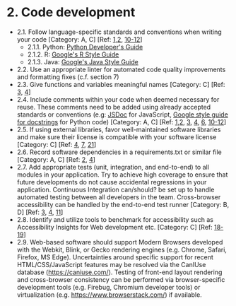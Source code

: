 # 2. Code development

* 2.1. Follow language-specific standards and conventions when writing your code [Category: A, C] [Ref: [1](https://github.com/AI-READI/software-development-best-practices/blob/code-development/main/software-development-best-practices-for-ai-readi/overview-and-resources.md#:~:text=%5B1%5D%20AI%2DREADI%20team%20members%E2%80%99%20knowledge%20and%20experience),[2](https://github.com/AI-READI/software-development-best-practices/blob/code-development/main/software-development-best-practices-for-ai-readi/overview-and-resources.md#:~:text=%5B2%5D%20Making%20Biomedical%20Research%20Software%20FAIR%3A%20Actionable%20Step%2Dby%2Dstep%20Guidelines%20with%20a%20User%2Dsupport%20Tool%2C%20https%3A//doi.org/10.1101/2022.04.18.488694), [10-12](https://github.com/AI-READI/software-development-best-practices/blob/code-development/main/software-development-best-practices-for-ai-readi/overview-and-resources.md#:~:text=%5B10%5D%20Elixir%20software%20management%20plan%20template%20https%3A//elixir%2Deurope.org/sites/default/files/documents/software%2Dmanagement%2Dplan.pdf)]
   * 2.1.1. Python: [Python Developer's Guide](https://devguide.python.org/)
   * 2.1.2. R: [Google's R Style Guide](https://google.github.io/styleguide/Rguide.html)
   * 2.1.3. Java: [Google's Java Style Guide](https://google.github.io/styleguide/javaguide.html)
* 2.2. Use an appropriate linter for automated code quality improvements and formatting fixes (c.f. section 7)
* 2.3. Give functions and variables meaningful names [Category: C] [Ref: [3](https://github.com/AI-READI/software-development-best-practices/blob/code-development/main/software-development-best-practices-for-ai-readi/overview-and-resources.md#:~:text=%5B3%5D%20General%20guidelines%20for%20biomedical%20software%20development%2C%20https%3A//doi.org/10.12688%252Ff1000research.10750.2), [4](https://github.com/AI-READI/software-development-best-practices/blob/code-development/main/software-development-best-practices-for-ai-readi/overview-and-resources.md#:~:text=%5B4%5D%20Good%20enough%20practices%20in%20scientific%20computing%2C%20https%3A//doi.org/10.1371/journal.pcbi.1005510)]
* 2.4. Include comments within your code when deemed necessary for reuse. These comments need to be added using already accepted standards or conventions (e.g: [JSDoc](https://jsdoc.app/) for JavaScript, [Google style guide for docstrings](https://google.github.io/styleguide/pyguide.html#38-comments-and-docstrings) for Python code) [Category: A, C] [Ref: [1](https://github.com/AI-READI/software-development-best-practices/blob/code-development/main/software-development-best-practices-for-ai-readi/overview-and-resources.md#:~:text=%5B1%5D%20AI%2DREADI%20team%20members%E2%80%99%20knowledge%20and%20experience),[2](https://github.com/AI-READI/software-development-best-practices/blob/code-development/main/software-development-best-practices-for-ai-readi/overview-and-resources.md#:~:text=%5B2%5D%20Making%20Biomedical%20Research%20Software%20FAIR%3A%20Actionable%20Step%2Dby%2Dstep%20Guidelines%20with%20a%20User%2Dsupport%20Tool%2C%20https%3A//doi.org/10.1101/2022.04.18.488694), [3](https://github.com/AI-READI/software-development-best-practices/blob/code-development/main/software-development-best-practices-for-ai-readi/overview-and-resources.md#:~:text=%5B3%5D%20General%20guidelines%20for%20biomedical%20software%20development%2C%20https%3A//doi.org/10.12688%252Ff1000research.10750.2), [4](https://github.com/AI-READI/software-development-best-practices/blob/code-development/main/software-development-best-practices-for-ai-readi/overview-and-resources.md#:~:text=%5B4%5D%20Good%20enough%20practices%20in%20scientific%20computing%2C%20https%3A//doi.org/10.1371/journal.pcbi.1005510), [6](https://github.com/AI-READI/software-development-best-practices/blob/code-development/main/software-development-best-practices-for-ai-readi/overview-and-resources.md#:~:text=%5B6%5D%20Ten%20simple%20rules%20for%20documenting%20scientific%20software%20https%3A//doi.org/10.1371/journal.pcbi.1006561), [10-12](https://github.com/AI-READI/software-development-best-practices/blob/code-development/main/software-development-best-practices-for-ai-readi/overview-and-resources.md#:~:text=%5B10%5D%20Elixir%20software%20management%20plan%20template%20https%3A//elixir%2Deurope.org/sites/default/files/documents/software%2Dmanagement%2Dplan.pdf)]
* 2.5. If using external libraries, favor well-maintained software libraries and make sure their license is compatible with your software license [Category: C] [Ref: [4](https://github.com/AI-READI/software-development-best-practices/blob/code-development/main/software-development-best-practices-for-ai-readi/overview-and-resources.md#:~:text=%5B4%5D%20Good%20enough%20practices%20in%20scientific%20computing%2C%20https%3A//doi.org/10.1371/journal.pcbi.1005510), [7](https://github.com/AI-READI/software-development-best-practices/blob/code-development/main/software-development-best-practices-for-ai-readi/overview-and-resources.md#:~:text=%5B7%5D%204%20Simple%20recommendations%20for%20Open%20Source%20Software%20https%3A//softdev4research.github.io/4OSS%2Dlesson/01%2Dintroduction/index.html), [21](https://github.com/AI-READI/software-development-best-practices/blob/code-development/main/software-development-best-practices-for-ai-readi/overview-and-resources.md#:~:text=%5B21%5D%20License%20Compatibility%20and%20Relicensing%20https%3A//www.gnu.org/licenses/license%2Dcompatibility.html)]
* 2.6. Record software dependencies in a requirements.txt or similar file [Category: A, C] [Ref: [2](https://github.com/AI-READI/software-development-best-practices/blob/code-development/main/software-development-best-practices-for-ai-readi/overview-and-resources.md#:~:text=%5B2%5D%20Making%20Biomedical%20Research%20Software%20FAIR%3A%20Actionable%20Step%2Dby%2Dstep%20Guidelines%20with%20a%20User%2Dsupport%20Tool%2C%20https%3A//doi.org/10.1101/2022.04.18.488694), [4](https://github.com/AI-READI/software-development-best-practices/blob/code-development/main/software-development-best-practices-for-ai-readi/overview-and-resources.md#:~:text=%5B4%5D%20Good%20enough%20practices%20in%20scientific%20computing%2C%20https%3A//doi.org/10.1371/journal.pcbi.1005510)]
* 2.7. Add appropriate tests (unit, integration, and end-to-end) to all modules in your application. Try to achieve high coverage to ensure that future developments do not cause accidental regressions in your application. Continuous Integration can/should? be set up to handle automated testing between all developers in the team. Cross-browser accessibility can be handled by the end-to-end test runner [Category: B, D] [Ref: [3](https://github.com/AI-READI/software-development-best-practices/blob/code-development/main/software-development-best-practices-for-ai-readi/overview-and-resources.md#:~:text=%5B3%5D%20General%20guidelines%20for%20biomedical%20software%20development%2C%20https%3A//doi.org/10.12688%252Ff1000research.10750.2), [4](https://github.com/AI-READI/software-development-best-practices/blob/code-development/main/software-development-best-practices-for-ai-readi/overview-and-resources.md#:~:text=%5B4%5D%20Good%20enough%20practices%20in%20scientific%20computing%2C%20https%3A//doi.org/10.1371/journal.pcbi.1005510), [11](https://github.com/AI-READI/software-development-best-practices/blob/code-development/main/software-development-best-practices-for-ai-readi/overview-and-resources.md#:~:text=%5B11%5D%20Top%2010%20metrics%20for%20life%20science%20software%20good%20practices%20%5Bversion%201%3B%20peer%20review%3A%202%20approved%5D%20https%3A//f1000research.com/articles/5%2D2000/v1)]
* 2.8. Identify and utilize tools to benchmark for accessibility such as Accessibility Insights for Web development etc. [Category: C] [Ref: [18-19](https://github.com/AI-READI/software-development-best-practices/blob/code-development/main/software-development-best-practices-for-ai-readi/overview-and-resources.md#:~:text=%5B18%5D%20Web%20accessibility%20in%20mind%20https%3A//webaim.org/)]
* 2.9. Web-based software should support Modern Browsers developed with the Webkit, Blink, or Gecko rendering engines (e.g. Chrome, Safari, Firefox, MS Edge). Uncertainties around specific support for recent HTML/CSS/JavaScript features may be resolved via the CanIUse database (https://caniuse.com/). Testing of front-end layout rendering and cross-browser consistency can be performed via browser-specific development tools (e.g. Firebug, Chromium developer tools) or virtualization (e.g. https://www.browserstack.com/) if available.
